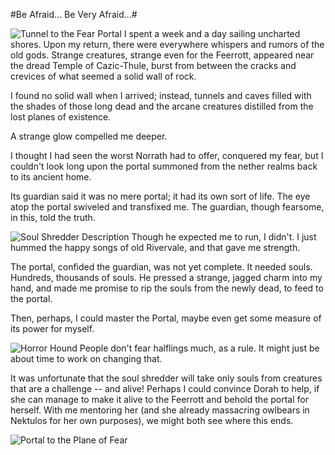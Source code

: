 #Be Afraid... Be Very Afraid...#

![Tunnel to the Fear Portal](http://westkarana.com/wp-content/uploads/2006/08/fearcave.jpg) I spent a week and a day sailing uncharted shores. Upon my return, there were everywhere whispers and rumors of the old gods. Strange creatures, strange even for the Feerrott, appeared near the dread Temple of Cazic-Thule, burst from between the cracks and crevices of what seemed a solid wall of rock.

I found no solid wall when I arrived; instead, tunnels and caves filled with the shades of those long dead and the arcane creatures distilled from the lost planes of existence.

A strange glow compelled me deeper.

I thought I had seen the worst Norrath had to offer, conquered my fear, but I couldn't look long upon the portal summoned from the nether realms back to its ancient home.

Its guardian said it was no mere portal; it had its own sort of life. The eye atop the portal swiveled and transfixed me. The guardian, though fearsome, in this, told the truth.

![Soul Shredder Description](http://westkarana.com/wp-content/uploads/2006/08/soulshredder.jpg) Though he expected me to run, I didn't. I just hummed the happy songs of old Rivervale, and that gave me strength.

The portal, confided the guardian, was not yet complete. It needed souls. Hundreds, thousands of souls. He pressed a strange, jagged charm into my hand, and made me promise to rip the souls from the newly dead, to feed to the portal.

Then, perhaps, I could master the Portal, maybe even get some measure of its power for myself.

![Horror Hound](http://westkarana.com/wp-content/uploads/2006/08/hellhound.jpg) People don't fear halflings much, as a rule. It might just be about time to work on changing that.

It was unfortunate that the soul shredder will take only souls from creatures that are a challenge -- and alive! Perhaps I could convince Dorah to help, if she can manage to make it alive to the Feerrott and behold the portal for herself. With me mentoring her (and she already massacring owlbears in Nektulos for her own purposes), we might both see where this ends.

![Portal to the Plane of Fear](http://westkarana.com/wp-content/uploads/2006/08/fearportal.jpg)
